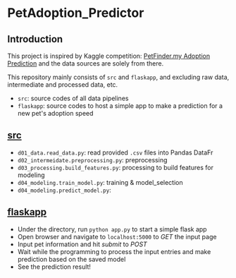 # PetAdoption_Predictor

## Introduction

This project is inspired by Kaggle competition: [PetFinder.my Adoption Prediction](https://www.kaggle.com/c/petfinder-adoption-prediction/) and the data sources are solely from there. 

This repository mainly consists of `src` and `flaskapp`, and excluding raw data, intermediate and processed data, etc.
* `src`: source codes of all data pipelines
* `flaskapp`: source codes to host a simple app to make a prediction for a new pet's adoption speed

## [src](/src)
* `d01_data.read_data.py`: read provided `.csv` files into Pandas DataFr
* `d02_intermeidate.preprocessing.py`: preprocessing
* `d03_processing.build_features.py`: processing to build features for modeling
* `d04_modeling.train_model.py`: training & model_selection
* `d04_modeling.predict_model.py`: 

## [flaskapp](/flaskapp)

* Under the directory, run `python app.py` to start a simple flask app
* Open browser and navigate to `localhost:5000` to *GET* the input page
* Input pet information and hit *submit* to *POST*
* Wait while the programming to process the input entries and make prediction based on the saved model
* See the prediction result!
